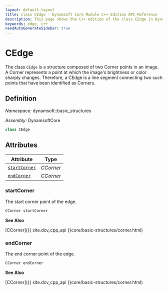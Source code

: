 ```yaml
---
layout: default-layout
title: class CEdge - Dynamsoft Core Module C++ Edition API Reference
description: This page shows the C++ edition of the class CEdge in Dynamsoft Core Module.
keywords: edge, c++
needAutoGenerateSidebar: true
---
```


# CEdge

The class `CEdge` is a structure composed of two Corner points in an image. A Corner represents a point at which the image's brightness or color sharply changes. Therefore, a CEdge is a line segment connecting two such points that have been identified as Corners.

## Definition

*Namespace:* dynamsoft::basic_structures

*Assembly:* DynamsoftCore

```cpp
class CEdge 
```

## Attributes
  
| Attribute | Type |
|---------- | ---- |
| [`startCorner`](#startcorner) | *CCorner* |
| [`endCorner`](#endcorner) | *CCorner* |

### startCorner

The start corner point of the edge.

```cpp
CCorner startCorner
```

**See Also**

[CCorner]({{ site.dcv_cpp_api }}core/basic-structures/corner.html)

### endCorner

The end corner point of the edge.

```cpp
CCorner endCorner
```

**See Also**

[CCorner]({{ site.dcv_cpp_api }}core/basic-structures/corner.html)
